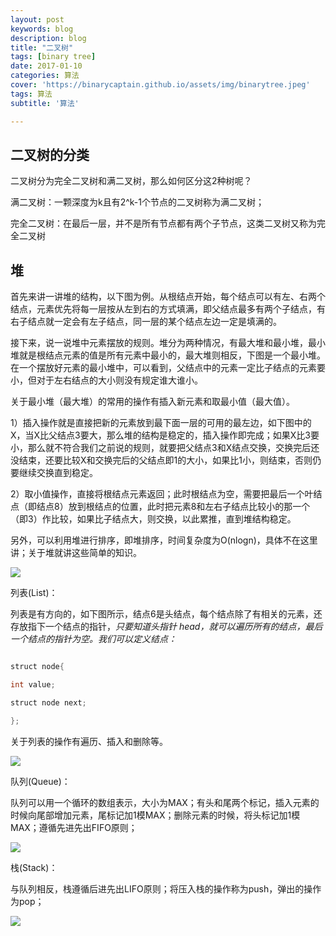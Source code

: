 ```yaml
---
layout: post
keywords: blog
description: blog
title: "二叉树"
tags: [binary tree]
date: 2017-01-10
categories: 算法
cover: 'https://binarycaptain.github.io/assets/img/binarytree.jpeg'
tags: 算法
subtitle: '算法'

---
```



## 二叉树的分类

二叉树分为完全二叉树和满二叉树，那么如何区分这2种树呢？

满二叉树：一颗深度为k且有2^k-1个节点的二叉树称为满二叉树；

完全二叉树：在最后一层，并不是所有节点都有两个子节点，这类二叉树又称为完全二叉树

## 堆

首先来讲一讲堆的结构，以下图为例。从根结点开始，每个结点可以有左、右两个结点，元素优先将每一层按从左到右的方式填满，即父结点最多有两个子结点，有右子结点就一定会有左子结点，同一层的某个结点左边一定是填满的。

接下来，说一说堆中元素摆放的规则。堆分为两种情况，有最大堆和最小堆，最小堆就是根结点元素的值是所有元素中最小的，最大堆则相反，下图是一个最小堆。在一个摆放好元素的最小堆中，可以看到，父结点中的元素一定比子结点的元素要小，但对于左右结点的大小则没有规定谁大谁小。

关于最小堆（最大堆）的常用的操作有插入新元素和取最小值（最大值）。

1）插入操作就是直接把新的元素放到最下面一层的可用的最左边，如下图中的X，当X比父结点3要大，那么堆的结构是稳定的，插入操作即完成；如果X比3要小，那么就不符合我们之前说的规则，就要把父结点3和X结点交换，交换完后还没结束，还要比较X和交换完后的父结点即1的大小，如果比1小，则结束，否则仍要继续交换直到稳定。

2）取小值操作，直接将根结点元素返回；此时根结点为空，需要把最后一个叶结点（即结点8）放到根结点的位置，此时把元素8和左右子结点比较小的那一个（即3）作比较，如果比子结点大，则交换，以此累推，直到堆结构稳定。

另外，可以利用堆进行排序，即堆排序，时间复杂度为O(nlogn)，具体不在这里讲；关于堆就讲这些简单的知识。

![](https://binarycaptain.github.io/assets/img/binarytree.jpeg)

列表(List)：

列表是有方向的，如下图所示，结点6是头结点，每个结点除了有相关的元素，还存放指下一个结点的指针，*只要知道头指针 head，就可以遍历所有的结点，最后一个结点的指针为空。我们可以定义结点：*

```java

struct node{

int value;

struct node next;

};
```
关于列表的操作有遍历、插入和删除等。

![](https://binarycaptain.github.io/assets/img/binarytree-1.jpeg)

队列(Queue)：

队列可以用一个循环的数组表示，大小为MAX；有头和尾两个标记，插入元素的时候向尾部增加元素，尾标记加1模MAX；删除元素的时候，将头标记加1模MAX；遵循先进先出FIFO原则；

![](https://binarycaptain.github.io/assets/img/binarytree-2.jpeg)

栈(Stack)：

与队列相反，栈遵循后进先出LIFO原则；将压入栈的操作称为push，弹出的操作为pop；

![](https://binarycaptain.github.io/assets/img/binarytree-3.jpeg)
